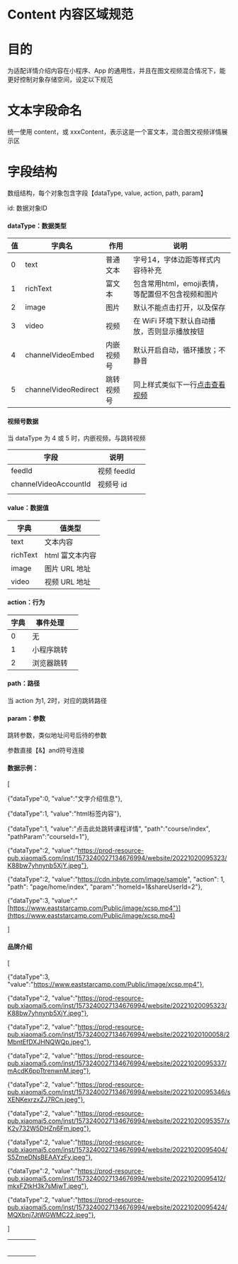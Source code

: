 # Content 内容区域规范

# **目的**

为适配详情介绍内容在小程序、App 的通用性，并且在图文视频混合情况下，能更好控制对象存储空间，设定以下规范



# **文本字段命名**

统一使用 content，或 xxxContent，表示这是一个富文本，混合图文视频详情展示区



# **字段结构**

数组结构，每个对象包含字段【dataType, value, action, path, param】

id: 数据对象ID



#### **dataType：数据类型**

| 值   | 字典名               | 作用       | 说明                                              |
| ---- | -------------------- | ---------- | ------------------------------------------------- |
| 0    | text                 | 普通文本   | 字号14，字体边距等样式内容待补充                  |
| 1    | richText             | 富文本     | 包含常用html，emoji表情，等配置但不包含视频和图片 |
| 2    | image                | 图片       | 默认不能点击打开，以及保存                        |
| 3    | video                | 视频       | 在 WiFi 环境下默认自动播放，否则显示播放按钮      |
| 4    | channelVideoEmbed    | 内嵌视频号 | 默认开启自动，循环播放；不静音                    |
| 5    | channelVideoRedirect | 跳转视频号 | 同上样式类似下一行[点击查看视频](https://x.x.x)   |



#### **视频号数据**

当 dataType 为 4 或 5 时，内嵌视频，与跳转视频

| 字段                  | 说明        |      |
| --------------------- | ----------- | ---- |
| feedId                | 视频 feedId |      |
| channelVideoAccountId | 视频号 id   |      |
|                       |             |      |





#### **value：数据值**

| 字典     | 值类型          |
| -------- | --------------- |
| text     | 文本内容        |
| richText | html 富文本内容 |
| image    | 图片 URL 地址   |
| video    | 视频 URL 地址   |



#### **action：行为**

| 字典 | 事件处理   |      |
| ---- | ---------- | ---- |
| 0    | 无         |      |
| 1    | 小程序跳转 |      |
| 2    | 浏览器跳转 |      |



#### **path：路径**

当 action 为1, 2时，对应的跳转路径



#### **param：参数**

跳转参数，类似地址问号后待的参数

参数直接【&】and符号连接



#### **数据示例：**

[

{"dataType":0, "value":"文字介绍信息"},

{"dataType":1, "value":"<a>html标签内容</a>"},

{"dataType":1, "value":"<a>点击此处跳转课程详情</a>", "path":"course/index", "pathParam":"courseId=1"},

{"dataType":2, "value":"https://prod-resource-pub.xiaomai5.com/inst/1573240027134676994/website/20221020095323/K88bw7yhnynb5XjY.jpeg"},

{"dataType":2, "value":"https://cdn.inbyte.com/image/sample", "action": 1, "path": "page/home/index", "param":"homeId=1&shareUserId=2"},

{"dataType":3, "value":"[https://www.eaststarcamp.com/Public/image/xcsp.mp4"}](https://www.eaststarcamp.com/Public/image/xcsp.mp4)

]



#### **品牌介绍**

[

{"dataType":3, "value":"https://www.eaststarcamp.com/Public/image/xcsp.mp4"},

{"dataType":2, "value":"https://prod-resource-pub.xiaomai5.com/inst/1573240027134676994/website/20221020095323/K88bw7yhnynb5XjY.jpeg"},

{"dataType":2, "value":"https://prod-resource-pub.xiaomai5.com/inst/1573240027134676994/website/20221020100058/2MbntEfDXJHNQWQp.jpeg"},

{"dataType":2, "value":"https://prod-resource-pub.xiaomai5.com/inst/1573240027134676994/website/20221020095337/mAcdK6ppTtrenwnM.jpeg"},

{"dataType":2, "value":"https://prod-resource-pub.xiaomai5.com/inst/1573240027134676994/website/20221020095346/sXENKexrzxZJ7RCn.jpeg"},

{"dataType":2, "value":"https://prod-resource-pub.xiaomai5.com/inst/1573240027134676994/website/20221020095357/xK2y732W5DHZn6Fm.jpeg"},

{"dataType":2, "value":"https://prod-resource-pub.xiaomai5.com/inst/1573240027134676994/website/20221020095404/S5ZmeDNsBEAAYzFy.jpeg"},

{"dataType":2, "value":"https://prod-resource-pub.xiaomai5.com/inst/1573240027134676994/website/20221020095412/mkxFZtkH3k7sMjwT.jpeg"},

{"dataType":2, "value":"https://prod-resource-pub.xiaomai5.com/inst/1573240027134676994/website/20221020095424/MQXbnj7JtWGWMC22.jpeg"},

]

|      |      |      |      |
| ---- | ---- | ---- | ---- |
|      |      |      |      |
|      |      |      |      |
|      |      |      |      |
|      |      |      |      |
|      |      |      |      |
|      |      |      |      |